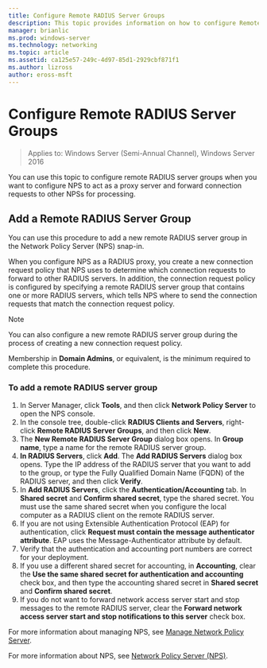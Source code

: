 ```yaml
---
title: Configure Remote RADIUS Server Groups
description: This topic provides information on how to configure Remote RADIUS Server Groups in Network Policy Server in Windows Server 2016.
manager: brianlic
ms.prod: windows-server
ms.technology: networking
ms.topic: article
ms.assetid: ca125e57-249c-4d97-85d1-2929cbf871f1
ms.author: lizross 
author: eross-msft
---
```


# Configure Remote RADIUS Server Groups

>Applies to: Windows Server (Semi-Annual Channel), Windows Server 2016

You can use this topic to configure remote RADIUS server groups when you want to configure NPS to act as a proxy server and forward connection requests to other NPSs for processing.

## Add a Remote RADIUS Server Group

You can use this procedure to add a new remote RADIUS server group in the Network Policy Server (NPS) snap-in.

When you configure NPS as a RADIUS proxy, you create a new connection request policy that NPS uses to determine which connection requests to forward to other RADIUS servers. In addition, the connection request policy is configured by specifying a remote RADIUS server group that contains one or more RADIUS servers, which tells NPS where to send the connection requests that match the connection request policy.

>[!NOTE]
>You can also configure a new remote RADIUS server group during the process of creating a new connection request policy.

Membership in **Domain Admins**, or equivalent, is the minimum required to complete this procedure.

### To add a remote RADIUS server group 

1. In Server Manager, click **Tools**, and then click **Network Policy Server** to open the NPS console.
2. In the console tree, double-click **RADIUS Clients and Servers**, right-click **Remote RADIUS Server Groups**, and then click **New**.
3. The **New Remote RADIUS Server Group** dialog box opens. In **Group name**, type a name for the remote RADIUS server group.
4. **In RADIUS Servers**, click **Add**. The **Add RADIUS Servers** dialog box opens. Type the IP address of the RADIUS server that you want to add to the group, or type the Fully Qualified Domain Name \(FQDN\) of the RADIUS server, and then click **Verify**.
5. In **Add RADIUS Servers**, click the **Authentication/Accounting** tab. In **Shared secret** and **Confirm shared secret**, type the shared secret. You must use the same shared secret when you configure the local computer as a RADIUS client on the remote RADIUS server.
6. If you are not using Extensible Authentication Protocol (EAP) for authentication, click **Request must contain the message authenticator attribute**. EAP uses the Message-Authenticator attribute by default.
7. Verify that the authentication and accounting port numbers are correct for your deployment.
8. If you use a different shared secret for accounting, in **Accounting**, clear the **Use the same shared secret for authentication and accounting** check box, and then type the accounting shared secret in **Shared secret** and **Confirm shared secret**.
9. If you do not want to forward network access server start and stop messages to the remote RADIUS server, clear the **Forward network access server start and stop notifications to this server** check box.

For more information about managing NPS, see [Manage Network Policy Server](nps-manage-top.md).

For more information about NPS, see [Network Policy Server (NPS)](nps-top.md).

